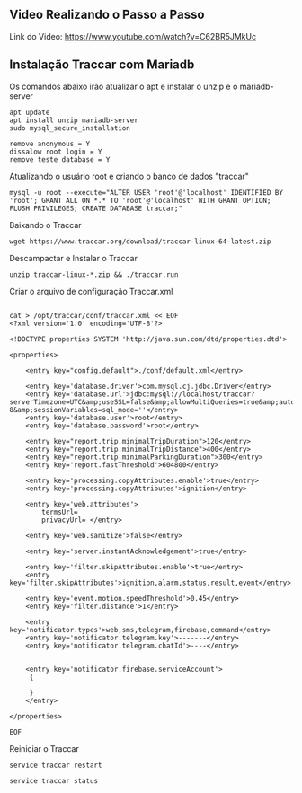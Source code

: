 ## Video Realizando o Passo a Passo
Link do Video: https://www.youtube.com/watch?v=C62BR5JMkUc


## Instalação Traccar com Mariadb

Os comandos abaixo irão atualizar o apt e instalar o unzip e o mariadb-server
```
apt update
apt install unzip mariadb-server
sudo mysql_secure_installation
```
```
remove anonymous = Y
dissalow root login = Y
remove teste database = Y
```
Atualizando o usuário root e criando o banco de dados "traccar"
```
mysql -u root --execute="ALTER USER 'root'@'localhost' IDENTIFIED BY 'root'; GRANT ALL ON *.* TO 'root'@'localhost' WITH GRANT OPTION; FLUSH PRIVILEGES; CREATE DATABASE traccar;"
```

Baixando o Traccar
```
wget https://www.traccar.org/download/traccar-linux-64-latest.zip
```

Descampactar e Instalar o Traccar
```
unzip traccar-linux-*.zip && ./traccar.run
```


Criar o arquivo de configuração Traccar.xml
```

cat > /opt/traccar/conf/traccar.xml << EOF
<?xml version='1.0' encoding='UTF-8'?>

<!DOCTYPE properties SYSTEM 'http://java.sun.com/dtd/properties.dtd'>

<properties>

    <entry key="config.default">./conf/default.xml</entry>

    <entry key='database.driver'>com.mysql.cj.jdbc.Driver</entry>
    <entry key='database.url'>jdbc:mysql://localhost/traccar?serverTimezone=UTC&amp;useSSL=false&amp;allowMultiQueries=true&amp;autoReconnect=true&amp;useUnicode=yes&amp;characterEncoding=UTF-8&amp;sessionVariables=sql_mode=''</entry>
    <entry key='database.user'>root</entry>
    <entry key='database.password'>root</entry>

    <entry key="report.trip.minimalTripDuration">120</entry>
    <entry key="report.trip.minimalTripDistance">400</entry>
    <entry key="report.trip.minimalParkingDuration">300</entry>
    <entry key='report.fastThreshold'>604800</entry>

    <entry key='processing.copyAttributes.enable'>true</entry>
    <entry key='processing.copyAttributes'>ignition</entry>

    <entry key='web.attributes'>
    	termsUrl=
    	privacyUrl= </entry>

    <entry key='web.sanitize'>false</entry>
	
    <entry key='server.instantAcknowledgement'>true</entry>

    <entry key='filter.skipAttributes.enable'>true</entry>
    <entry key='filter.skipAttributes'>ignition,alarm,status,result,event</entry>

    <entry key='event.motion.speedThreshold'>0.45</entry>
    <entry key='filter.distance'>1</entry>

    <entry key='notificator.types'>web,sms,telegram,firebase,command</entry>
    <entry key='notificator.telegram.key'>-------</entry>
    <entry key='notificator.telegram.chatId'>----</entry>


    <entry key='notificator.firebase.serviceAccount'>
     {

     }
    </entry>

</properties>

EOF

```

Reiniciar o Traccar
```
service traccar restart
```
```
service traccar status
```
